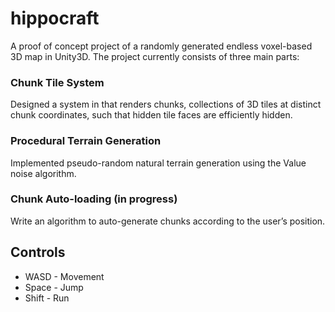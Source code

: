 # hippocraft

A proof of concept project of a randomly generated endless voxel-based 3D map in Unity3D. The project currently consists of three main parts:

### Chunk Tile System
Designed a system in that renders chunks, collections of 3D tiles at distinct chunk coordinates, such that hidden tile faces are efficiently hidden.

### Procedural Terrain Generation
Implemented pseudo-random natural terrain generation using the Value noise algorithm.

### Chunk Auto-loading (in progress)
Write an algorithm to auto-generate chunks according to the user’s position.

## Controls
* WASD - Movement
* Space - Jump
* Shift - Run

